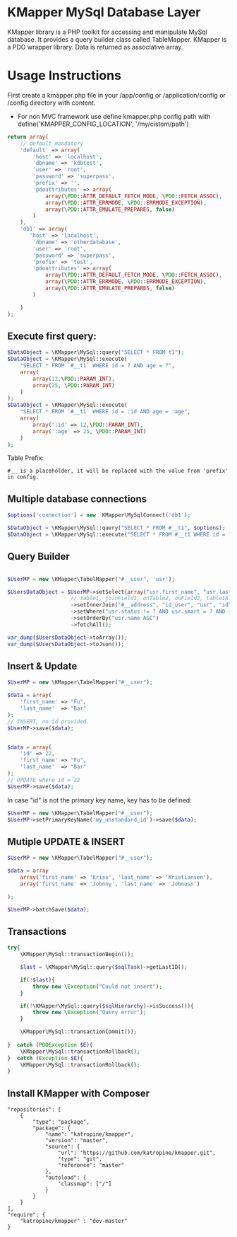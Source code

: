 KMapper MySql Database Layer
================================

KMapper library is a PHP toolkit for accessing and manipulate MySql database. It provides a query builder class called TableMapper. KMapper is a PDO wrapper library.
Data is returned as associative array. 


Usage Instructions
================================
First create a kmapper.php file in your /app/config or /application/config or /config directory with content.
* For non MVC framework use define kmapper.php config path with define('KMAPPER_CONFIG_LOCATION', '/my/cistom/path')

```php
return array(
    // default mandatory
    'default' => array(
        'host' => 'localhost',
        'dbname' => 'kdbtest',
        'user' => 'root',
        'password' => 'superpass',
        'prefix' => '',
        'pdoattributes' => array(
            array(\PDO::ATTR_DEFAULT_FETCH_MODE, \PDO::FETCH_ASSOC),
            array(\PDO::ATTR_ERRMODE, \PDO::ERRMODE_EXCEPTION),
            array(\PDO::ATTR_EMULATE_PREPARES, false)
        )
    ),
    'db1' => array(
       'host' => 'localhost',
        'dbname' => 'otherdatabase',
        'user' => 'root',
        'password' => 'superpass',
        'prefix' => 'test',
        'pdoattributes' => array(
            array(\PDO::ATTR_DEFAULT_FETCH_MODE, \PDO::FETCH_ASSOC),
            array(\PDO::ATTR_ERRMODE, \PDO::ERRMODE_EXCEPTION),
            array(\PDO::ATTR_EMULATE_PREPARES, false)
        )

    )
);
``` 

Execute first query:
--------------------

```php
$DataObject = \KMapper\MySql::query("SELECT * FROM t1");
$DataObject = \KMapper\MySql::execute(
    "SELECT * FROM `#__t1` WHERE id = ? AND age = ?", 
    array(
        array(12,\PDO::PARAM_INT), 
        array(25, \PDO::PARAM_INT)
    )
);
$DataObject = \KMapper\MySql::execute(
    "SELECT * FROM `#__t1` WHERE id = :id AND age = :age", 
    array(
        array(':id' => 12,\PDO::PARAM_INT), 
        array(':age' => 25, \PDO::PARAM_INT)
    )
);
```
Table Prefix:
```
#__ is a placeholder, it will be replaced with the value from 'prefix' in config.
```

Multiple database connections
-----------------------------

```php
$options['connection'] = new  KMapper\MySqlConnect('db1');

$DataObject = \KMapper\MySql::query("SELECT * FROM #__t1", $options);
$DataObject = \KMapper\MySql::execute("SELECT * FROM #__t1 WHERE id = ?", array(12), $options);
```

Query Builder
-------------
```php

$UserMP = new \KMapper\TabelMapper("#__user", 'usr');

$UsersDataObject = $UserMP->setSelect(array("usr.first_name", "usr.last_name", "addr.zip"))
                    // table1, joinField1, onTable2, onField2, table1Alias
                    ->setInnerJoin("#__address", "id_user", "usr", "id", "addr")
                    ->setWhere("usr.status != ? AND usr.smart = ? AND (addr.zip = ? OR addr.zip = ?)", array('banned', false, '23000', '21000'))
                    ->setOrderBy("usr.name ASC")
                    ->fetchAll();

var_dump($UsersDataObject->toArray());
var_dump($UsersDataObject->toJson());
```

Insert & Update
--------------

```php
$UserMP = new \KMapper\TabelMapper("#__user");

$data = array(
    'first_name' => "Fu",
    'last_name'  => "Bar" 
);
// INSERT, no id provided
$UserMP->save($data);


$data = array(
    'id' => 22,
    'first_name' => "Fu",
    'last_name'  => "Bar" 
);
// UPDATE where id = 22
$UserMP->save($data);
```
In case "id" is not the primary key name, key has to be defined:
```php
$UserMP = new \KMapper\TabelMapper("#__user");
$UserMP->setPrimaryKeyName('my_unstandard_id')->save($data);
```

Mutiple UPDATE & INSERT
---------------------
```php
$UserMP = new \KMapper\TabelMapper("#__user");

$data = array
    array('first_name' => 'Kriss', 'last_name' => 'Kristiansen'),
    array('first_name' => 'Johnny', 'last_name' => 'Johnosn')

);

$UserMP->batchSave($data);
```

Transactions
------------
```php
try{
    \KMapper\MySql::transactionBegin());

    $last = \KMapper\MySql::query($sqlTask)->getLastID();

    if(!$last){
        throw new \Exception("Could not insert");
    }

    if(!\KMapper\MySql::query($sqlHierarchy)->isSuccess()){
        throw new \Exception("Query error");
    }

    \KMapper\MySql::transactionCommit());
    
}  catch (PDOException $E){
    \KMapper\MySql::transactionRollback();
}  catch (Exception $E){
    \KMapper\MySql::transactionRollback();
}
```

Install KMapper with Composer
-----------------------------

```
"repositories": [
    {
        "type": "package",
        "package": {
            "name": "katropine/kmapper",
            "version": "master",
            "source": {
                "url": "https://github.com/katropine/kmapper.git",
                "type": "git",
                "reference": "master"
            },
            "autoload": {
                "classmap": ["/"]
            }
        }
    }
],
"require": {
    "katropine/kmapper" : "dev-master"
}
```
